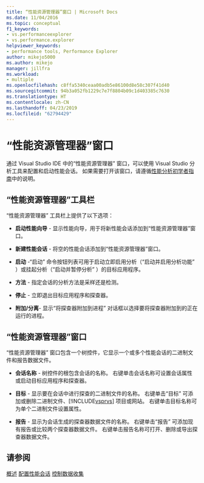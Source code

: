 ```yaml
---
title: “性能资源管理器”窗口 | Microsoft Docs
ms.date: 11/04/2016
ms.topic: conceptual
f1_keywords:
- vs.performanceexplorer
- vs.performance.explorer
helpviewer_keywords:
- performance tools, Performance Explorer
author: mikejo5000
ms.author: mikejo
manager: jillfra
ms.workload:
- multiple
ms.openlocfilehash: c8ffa5340ceaa00adb5e86100d8e58c307f41d40
ms.sourcegitcommit: 94b3a052fb1229c7e7f8804b09c1d403385c7630
ms.translationtype: HT
ms.contentlocale: zh-CN
ms.lasthandoff: 04/23/2019
ms.locfileid: "62794429"
---
```

# <a name="performance-explorer-window"></a>“性能资源管理器”窗口

通过 Visual Studio IDE 中的“性能资源管理器”  窗口，可以使用 Visual Studio 分析工具来配置和启动性能会话。 如果需要打开该窗口，请遵循[性能分析初学者指南](../profiling/beginners-guide-to-cpu-sampling.md)中的说明。

## <a name="performance-explorer-toolbar"></a>“性能资源管理器”工具栏

“性能资源管理器”  工具栏上提供了以下选项：

- **启动性能向导** - 显示性能向导，用于将新性能会话添加到“性能资源管理器”窗口。

- **新建性能会话** - 将空的性能会话添加到“性能资源管理器”窗口。

- **启动** -“启动”  命令按钮列表可用于启动立即启用分析（“启动并启用分析功能”  ）或挂起分析（“启动并暂停分析”  ）的目标应用程序。

- **方法** - 指定会话的分析方法是采样还是检测。

- **停止** - 立即退出目标应用程序和探查器。

- **附加/分离**- 显示“将探查器附加到进程”  对话框以选择要将探查器附加到的正在运行的进程。

## <a name="performance-explorer-window"></a>“性能资源管理器”窗口

“性能资源管理器”  窗口包含一个树控件，它显示一个或多个性能会话的二进制文件和报告数据文件。

- **会话名称** - 树控件的根包含会话的名称。 右键单击会话名称可设置会话属性或启动目标应用程序和探查器。

- **目标** - 显示要在会话中进行探查的二进制文件的名称。 右键单击“目标”  可添加或删除二进制文件、[!INCLUDE[vsprvs](../code-quality/includes/vsprvs_md.md)] 项目或网站。 右键单击目标名称可为单个二进制文件设置属性。

- **报告** - 显示为会话生成的探查器数据文件的名称。 右键单击“报告”  可添加现有报告或比较两个探查器数据文件。 右键单击报告名称可打开、删除或导出探查器数据文件。

## <a name="see-also"></a>请参阅

[概述](../profiling/overviews-performance-tools.md)
[配置性能会话](../profiling/configuring-performance-sessions.md)
[控制数据收集](../profiling/controlling-data-collection.md)